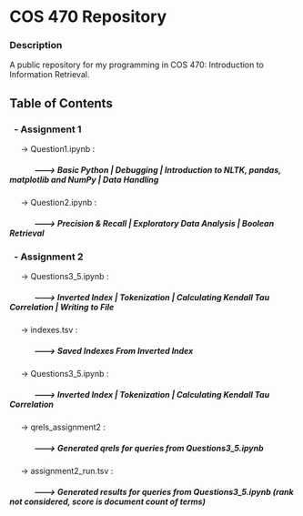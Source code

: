 # COS 470   Repository

### Description
A public repository for my programming in COS 470: Introduction to Information Retrieval.

## Table of Contents
### &nbsp;&nbsp;- Assignment 1
&nbsp;&nbsp;&nbsp;&nbsp; -> Question1.ipynb : 

##### &nbsp;&nbsp;&nbsp;&nbsp;&nbsp;&nbsp;&nbsp;&nbsp;&nbsp;&nbsp;&nbsp;&nbsp; ---> Basic Python **|** Debugging **|** Introduction to NLTK, pandas, matplotlib and NumPy **|** Data Handling

&nbsp;&nbsp;&nbsp;&nbsp; -> Question2.ipynb : 
##### &nbsp;&nbsp;&nbsp;&nbsp;&nbsp;&nbsp;&nbsp;&nbsp;&nbsp;&nbsp;&nbsp;&nbsp; ---> Precision & Recall **|** Exploratory Data Analysis **|** Boolean Retrieval

### &nbsp;&nbsp;- Assignment 2
&nbsp;&nbsp;&nbsp;&nbsp; -> Questions3_5.ipynb : 
##### &nbsp;&nbsp;&nbsp;&nbsp;&nbsp;&nbsp;&nbsp;&nbsp;&nbsp;&nbsp;&nbsp;&nbsp; ---> Inverted Index **|** Tokenization **|** Calculating Kendall Tau Correlation **|** Writing to File

&nbsp;&nbsp;&nbsp;&nbsp; -> indexes.tsv : 
##### &nbsp;&nbsp;&nbsp;&nbsp;&nbsp;&nbsp;&nbsp;&nbsp;&nbsp;&nbsp;&nbsp;&nbsp; ---> Saved Indexes From Inverted Index

&nbsp;&nbsp;&nbsp;&nbsp; -> Questions3_5.ipynb : 
##### &nbsp;&nbsp;&nbsp;&nbsp;&nbsp;&nbsp;&nbsp;&nbsp;&nbsp;&nbsp;&nbsp;&nbsp; ---> Inverted Index **|** Tokenization **|** Calculating Kendall Tau Correlation

&nbsp;&nbsp;&nbsp;&nbsp; -> qrels_assignment2 : 
##### &nbsp;&nbsp;&nbsp;&nbsp;&nbsp;&nbsp;&nbsp;&nbsp;&nbsp;&nbsp;&nbsp;&nbsp; ---> Generated qrels for queries from Questions3_5.ipynb 

&nbsp;&nbsp;&nbsp;&nbsp; -> assignment2_run.tsv : 
##### &nbsp;&nbsp;&nbsp;&nbsp;&nbsp;&nbsp;&nbsp;&nbsp;&nbsp;&nbsp;&nbsp;&nbsp; ---> Generated results for queries from Questions3_5.ipynb (rank not considered, score is document count of terms)
